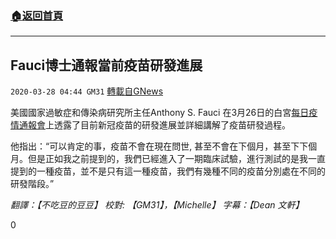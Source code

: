 ###  [:house:返回首頁](https://github.com/ourhimalayas/txt)
---

## Fauci博士通報當前疫苗研發進展
`2020-03-28 04:44 GM31` [轉載自GNews](https://gnews.org/zh-hant/154522/)

美國國家過敏症和傳染病研究所主任Anthony S. Fauci 在3月26日的白宮[每日疫情通報會](https://youtu.be/uOruI8Rs0pg)上透露了目前新冠疫苗的研發進展並詳細講解了疫苗研發過程。

他指出：“可以肯定的事，疫苗不會在現在問世, 甚至不會在下個月，甚至下下個月。但是正如我之前提到的，我們已經進入了一期臨床試驗，進行測試的是我一直提到的一種疫苗，並不是只有這一種疫苗，我們有幾種不同的疫苗分別處在不同的研發階段。”

*翻譯：【不吃豆的豆豆】 校對: 【GM31】，【Michelle】 字幕：【Dean 文軒】*

0
